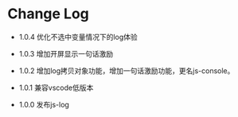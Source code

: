 # Change Log

- 1.0.4 优化不选中变量情况下的log体验

- 1.0.3 增加开屏显示一句话激励

- 1.0.2 增加log拷贝对象功能，增加一句话激励功能，更名js-console。

- 1.0.1 兼容vscode低版本

- 1.0.0 发布js-log



